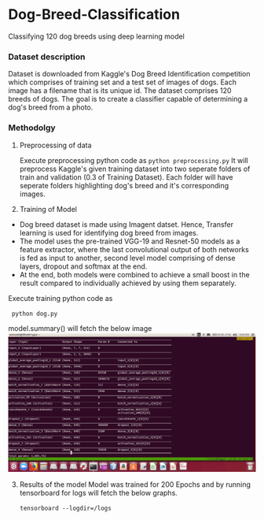 # Dog-Breed-Classification
Classifying 120 dog breeds using deep learning model
### Dataset description
Dataset is downloaded from Kaggle's Dog Breed Identification competition which comprises of training set and a test set of images of dogs. Each image has a filename that is its unique id. The dataset comprises 120 breeds of dogs. The goal  is to create a classifier capable of determining a dog's breed from a photo.
### Methodolgy
1. Preprocessing of data

    Execute preprocessing python code as 
   `
   python preprocessing.py
 ` 
It will preprocess Kaggle's given training dataset into two seperate folders of train and validation (0.3 of Training Dataset). Each folder will have seperate folders highlighting dog's breed and it's corresponding images.

2. Training of Model
* Dog breed dataset is made using Imagent datset. Hence, Transfer learning is used for identifying dog breed from images. 
* The model uses the pre-trained VGG-19 and Resnet-50 models as a feature extractor, where the last convolutional output of both networks is fed as input to another, second level model comprising of dense layers, dropout and softmax at the end.
* At the end, both models were combined to achieve a small boost in the result compared to individually achieved by using them separately. 

Execute training python code as 
  
  ```
   python dog.py
  ```

model.summary() will fetch the below image
![alt text](https://github.com/avenash97/Dog-Breed-Classification/blob/master/Screenshot%20from%202018-10-27%2021-05-22.png)

3. Results of the model
Model was trained for 200 Epochs and by running tensorboard for logs will fetch the below graphs.
   
   ```
   tensorboard --logdir=/logs
  ```


